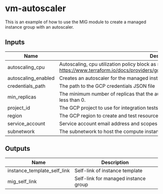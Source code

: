 # vm-autoscaler

This is an example of how to use the MIG module to create a managed instance
group with an autoscaler.

[^]: (autogen_docs_start)

## Inputs

| Name | Description | Type | Default | Required |
|------|-------------|:----:|:-----:|:-----:|
| autoscaling\_cpu | Autoscaling, cpu utilization policy block as single element array. https://www.terraform.io/docs/providers/google/r/compute_autoscaler.html#cpu_utilization | list | n/a | yes |
| autoscaling\_enabled | Creates an autoscaler for the managed instance group | string | n/a | yes |
| credentials\_path | The path to the GCP credentials JSON file | string | n/a | yes |
| min\_replicas | The minimum number of replicas that the autoscaler can scale down to. This cannot be less than 0. | string | n/a | yes |
| project\_id | The GCP project to use for integration tests | string | n/a | yes |
| region | The GCP region to create and test resources in | string | n/a | yes |
| service\_account | Service account email address and scopes | map | n/a | yes |
| subnetwork | The subnetwork to host the compute instances in | string | n/a | yes |

## Outputs

| Name | Description |
|------|-------------|
| instance\_template\_self\_link | Self-link of instance template |
| mig\_self\_link | Self-link for managed instance group |

[^]: (autogen_docs_end)